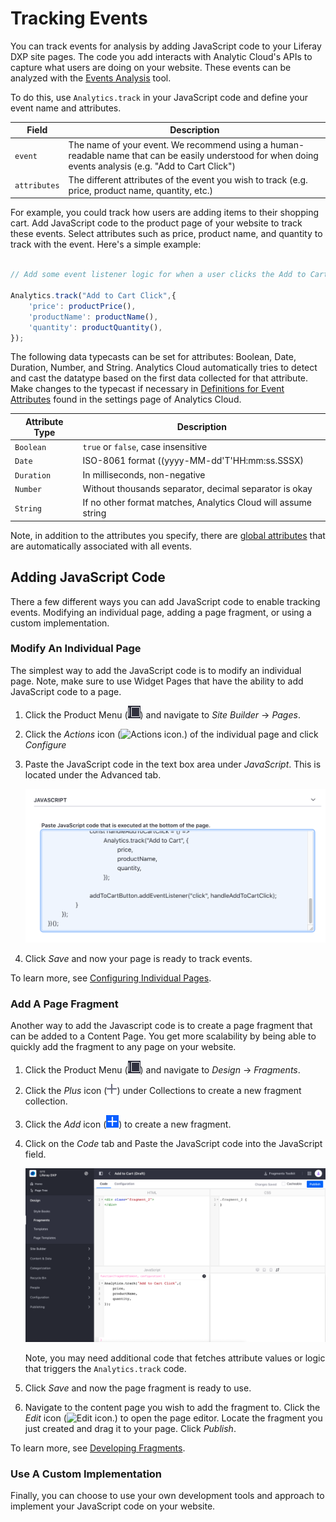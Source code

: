 # Tracking Events

You can track events for analysis by adding JavaScript code to your Liferay DXP site pages. The code you add interacts with Analytic Cloud's APIs to capture what users are doing on your website. These events can be analyzed with the [Events Analysis](./events-analysis.md) tool.

To do this, use `Analytics.track` in your JavaScript code and define your event name and attributes.

| Field | Description |
| ----- | ----------- |
| `event` | The name of your event. We recommend using a human-readable name that can be easily understood for when doing events analysis (e.g. "Add to Cart Click") |
| `attributes` | The different attributes of the event you wish to track (e.g. price, product name, quantity, etc.) |

For example, you could track how users are adding items to their shopping cart. Add JavaScript code to the product page of your website to track these events. Select attributes such as price, product name, and quantity to track with the event. Here's a simple example:

```javascript

// Add some event listener logic for when a user clicks the Add to Cart button

Analytics.track("Add to Cart Click",{
    'price': productPrice(),
    'productName': productName(),
    'quantity': productQuantity(),
});
```

The following data typecasts can be set for attributes: Boolean, Date, Duration, Number, and String. Analytics Cloud automatically tries to detect and cast the datatype based on the first data collected for that attribute. Make changes to the typecast if necessary in [Definitions for Event Attributes](../../workspace-data/definitions/definitions-for-event-attributes.md) found in the settings page of Analytics Cloud.

| Attribute Type | Description |
| -------------- | ----------- |
| `Boolean` | `true` or `false`, case insensitive |
| `Date` | ISO-8061 format ((yyyy-MM-dd'T'HH:mm:ss.SSSX) |
| `Duration` | In milliseconds, non-negative |
| `Number` | Without thousands separator, decimal separator is okay |
| `String` | If no other format matches, Analytics Cloud will assume string |

Note, in addition to the attributes you specify, there are [global attributes](../../workspace-data/definitions/definitions-for-event-attributes.md) that are automatically associated with all events.

## Adding JavaScript Code

There a few different ways you can add JavaScript code to enable tracking events. Modifying an individual page, adding a page fragment, or using a custom implementation.

### Modify An Individual Page

The simplest way to add the JavaScript code is to modify an individual page. Note, make sure to use Widget Pages that have the ability to add JavaScript code to a page.

1. Click the Product Menu (![Product Menu icon.](../../images/icon-product-menu.png)) and navigate to *Site Builder* &rarr; *Pages*.

1. Click the *Actions* icon (![Actions icon.](../../images/icon-actions.png)) of the individual page and click *Configure*

1. Paste the JavaScript code in the text box area under *JavaScript*. This is located under the Advanced tab.

    ![Paste the JavaScript code into the text box.](./tracking-events/images/01.png)

1. Click *Save* and now your page is ready to track events.

To learn more, see [Configuring Individual Pages](https://learn.liferay.com/dxp/latest/en/site-building/creating-pages/page-settings/configuring-individual-pages.html).

### Add A Page Fragment

Another way to add the Javascript code is to create a page fragment that can be added to a Content Page. You get more scalability by being able to quickly add the fragment to any page on your website.

1. Click the Product Menu (![Product Menu icon.](../../images/icon-product-menu.png)) and navigate to *Design* &rarr; *Fragments*.

1. Click the *Plus* icon (![Plus icon.](../../images/icon-plus.png)) under Collections to create a new fragment collection.

1. Click the *Add* icon (![Add icon.](../../images/icon-add.png)) to create a new fragment.

1. Click on the *Code* tab and Paste the JavaScript code into the JavaScript field.

    ![Paste the Javascript code into the JavaScript field.](./tracking-events/images/02.png)

    Note, you may need additional code that fetches attribute values or logic that triggers the `Analytics.track` code.

1. Click *Save* and now the page fragment is ready to use.

1. Navigate to the content page you wish to add the fragment to. Click the *Edit* icon (![Edit icon.](../../images/icon-edit.png)) to open the page editor. Locate the fragment you just created and drag it to your page. Click *Publish*.

To learn more, see [Developing Fragments](https://learn.liferay.com/dxp/latest/en/site-building/developer-guide/developing-page-fragments/developing-fragments-intro.html).

### Use A Custom Implementation

Finally, you can choose to use your own development tools and approach to implement your JavaScript code on your website.

